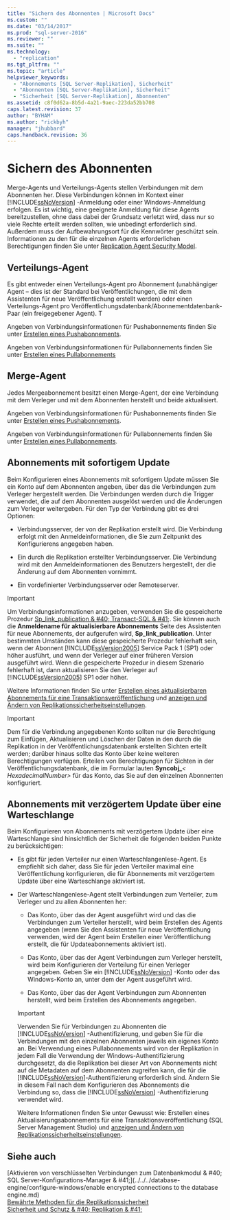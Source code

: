 ```yaml
---
title: "Sichern des Abonnenten | Microsoft Docs"
ms.custom: ""
ms.date: "03/14/2017"
ms.prod: "sql-server-2016"
ms.reviewer: ""
ms.suite: ""
ms.technology: 
  - "replication"
ms.tgt_pltfrm: ""
ms.topic: "article"
helpviewer_keywords: 
  - "Abonnements [SQL Server-Replikation], Sicherheit"
  - "Abonnenten [SQL Server-Replikation], Sicherheit"
  - "Sicherheit [SQL Server-Replikation], Abonnenten"
ms.assetid: c8f0d62a-8b5d-4a21-9aec-223da52bb708
caps.latest.revision: 37
author: "BYHAM"
ms.author: "rickbyh"
manager: "jhubbard"
caps.handback.revision: 36
---
```

# Sichern des Abonnenten
  Merge-Agents und Verteilungs-Agents stellen Verbindungen mit dem Abonnenten her. Diese Verbindungen können im Kontext einer [!INCLUDE[ssNoVersion](../../../includes/ssnoversion-md.md)] -Anmeldung oder einer Windows-Anmeldung erfolgen. Es ist wichtig, eine geeignete Anmeldung für diese Agents bereitzustellen, ohne dass dabei der Grundsatz verletzt wird, dass nur so viele Rechte erteilt werden sollten, wie unbedingt erforderlich sind. Außerdem muss der Aufbewahrungsort für die Kennwörter geschützt sein. Informationen zu den für die einzelnen Agents erforderlichen Berechtigungen finden Sie unter [Replication Agent Security Model](../../../relational-databases/replication/security/replication-agent-security-model.md).  
  
## Verteilungs-Agent  
 Es gibt entweder einen Verteilungs-Agent pro Abonnement (unabhängiger Agent – dies ist der Standard bei Veröffentlichungen, die mit dem Assistenten für neue Veröffentlichung erstellt werden) oder einen Verteilungs-Agent pro Veröffentlichungsdatenbank/Abonnementdatenbank-Paar (ein freigegebener Agent). T  
  
 Angeben von Verbindungsinformationen für Pushabonnements finden Sie unter [Erstellen eines Pushabonnements](../../../relational-databases/replication/create-a-push-subscription.md).  
  
 Angeben von Verbindungsinformationen für Pullabonnements finden Sie unter [Erstellen eines Pullabonnements](../../../relational-databases/replication/create-a-pull-subscription.md)  
  
## Merge-Agent  
 Jedes Mergeabonnement besitzt einen Merge-Agent, der eine Verbindung mit dem Verleger und mit dem Abonnenten herstellt und beide aktualisiert.  
  
 Angeben von Verbindungsinformationen für Pushabonnements finden Sie unter [Erstellen eines Pushabonnements](../../../relational-databases/replication/create-a-push-subscription.md).  
  
 Angeben von Verbindungsinformationen für Pullabonnements finden Sie unter [Erstellen eines Pullabonnements](../../../relational-databases/replication/create-a-pull-subscription.md).  
  
## Abonnements mit sofortigem Update  
 Beim Konfigurieren eines Abonnements mit sofortigem Update müssen Sie ein Konto auf dem Abonnenten angeben, über das die Verbindungen zum Verleger hergestellt werden. Die Verbindungen werden durch die Trigger verwendet, die auf dem Abonnenten ausgelöst werden und die Änderungen zum Verleger weitergeben. Für den Typ der Verbindung gibt es drei Optionen:  
  
-   Verbindungsserver, der von der Replikation erstellt wird. Die Verbindung erfolgt mit den Anmeldeinformationen, die Sie zum Zeitpunkt des Konfigurierens angegeben haben.  
  
-   Ein durch die Replikation erstellter Verbindungsserver. Die Verbindung wird mit den Anmeldeinformationen des Benutzers hergestellt, der die Änderung auf dem Abonnenten vornimmt.  
  
-   Ein vordefinierter Verbindungsserver oder Remoteserver.  
  
> [!IMPORTANT]  
>  Um Verbindungsinformationen anzugeben, verwenden Sie die gespeicherte Prozedur [Sp_link_publication & #40; Transact-SQL & #41;](../../../relational-databases/system-stored-procedures/sp-link-publication-transact-sql.md). Sie können auch die **Anmeldename für aktualisierbare Abonnements** Seite des Assistenten für neue Abonnements, der aufgerufen wird, **Sp_link_publication**. Unter bestimmten Umständen kann diese gespeicherte Prozedur fehlerhaft sein, wenn der Abonnent [!INCLUDE[ssVersion2005](../../../includes/ssversion2005-md.md)] Service Pack 1 (SP1) oder höher ausführt, und wenn der Verleger auf einer früheren Version ausgeführt wird. Wenn die gespeicherte Prozedur in diesem Szenario fehlerhaft ist, dann aktualisieren Sie den Verleger auf [!INCLUDE[ssVersion2005](../../../includes/ssversion2005-md.md)] SP1 oder höher.  
  
 Weitere Informationen finden Sie unter [Erstellen eines aktualisierbaren Abonnements für eine Transaktionsveröffentlichung](../../../relational-databases/replication/publish/create-an-updatable-subscription-to-a-transactional-publication.md) und [anzeigen und Ändern von Replikationssicherheitseinstellungen](../../../relational-databases/replication/security/view-and-modify-replication-security-settings.md).  
  
> [!IMPORTANT]  
>  Dem für die Verbindung angegebenen Konto sollten nur die Berechtigung zum Einfügen, Aktualisieren und Löschen der Daten in den durch die Replikation in der Veröffentlichungsdatenbank erstellten Sichten erteilt werden; darüber hinaus sollte das Konto über keine weiteren Berechtigungen verfügen. Erteilen von Berechtigungen für Sichten in der Veröffentlichungsdatenbank, die im Formular lauten **Syncobj_***\< HexadecimalNumber>* für das Konto, das Sie auf den einzelnen Abonnenten konfiguriert.  
  
## Abonnements mit verzögertem Update über eine Warteschlange  
 Beim Konfigurieren von Abonnements mit verzögertem Update über eine Warteschlange sind hinsichtlich der Sicherheit die folgenden beiden Punkte zu berücksichtigen:  
  
-   Es gibt für jeden Verteiler nur einen Warteschlangenlese-Agent. Es empfiehlt sich daher, dass Sie für jeden Verteiler maximal eine Veröffentlichung konfigurieren, die für Abonnements mit verzögertem Update über eine Warteschlange aktiviert ist.  
  
-   Der Warteschlangenlese-Agent stellt Verbindungen zum Verteiler, zum Verleger und zu allen Abonnenten her:  
  
    -   Das Konto, über das der Agent ausgeführt wird und das die Verbindungen zum Verteiler herstellt, wird beim Erstellen des Agents angegeben (wenn Sie den Assistenten für neue Veröffentlichung verwenden, wird der Agent beim Erstellen einer Veröffentlichung erstellt, die für Updateabonnements aktiviert ist).  
  
    -   Das Konto, über das der Agent Verbindungen zum Verleger herstellt, wird beim Konfigurieren der Verteilung für einen Verleger angegeben. Geben Sie ein [!INCLUDE[ssNoVersion](../../../includes/ssnoversion-md.md)] -Konto oder das Windows-Konto an, unter dem der Agent ausgeführt wird.  
  
    -   Das Konto, über das der Agent Verbindungen zum Abonnenten herstellt, wird beim Erstellen des Abonnements angegeben.  
  
    > [!IMPORTANT]  
    >  Verwenden Sie für Verbindungen zu Abonnenten die [!INCLUDE[ssNoVersion](../../../includes/ssnoversion-md.md)] -Authentifizierung, und geben Sie für die Verbindungen mit den einzelnen Abonnenten jeweils ein eigenes Konto an. Bei Verwendung eines Pullabonnements wird von der Replikation in jedem Fall die Verwendung der Windows-Authentifizierung durchgesetzt, da die Replikation bei dieser Art von Abonnements nicht auf die Metadaten auf dem Abonnenten zugreifen kann, die für die [!INCLUDE[ssNoVersion](../../../includes/ssnoversion-md.md)]-Authentifizierung erforderlich sind. Ändern Sie in diesem Fall nach dem Konfigurieren des Abonnements die Verbindung so, dass die [!INCLUDE[ssNoVersion](../../../includes/ssnoversion-md.md)] -Authentifizierung verwendet wird.  
  
     Weitere Informationen finden Sie unter Gewusst wie: Erstellen eines Aktualisierungsabonnements für eine Transaktionsveröffentlichung (SQL Server Management Studio) und [anzeigen und Ändern von Replikationssicherheitseinstellungen](../../../relational-databases/replication/security/view-and-modify-replication-security-settings.md).  
  
## Siehe auch  
 [Aktivieren von verschlüsselten Verbindungen zum Datenbankmodul & #40; SQL Server-Konfigurations-Manager & #41;](../../../database-engine/configure-windows/enable encrypted connections to the database engine.md)   
 [Bewährte Methoden für die Replikationssicherheit](../../../relational-databases/replication/security/replication-security-best-practices.md)   
 [Sicherheit und Schutz & #40; Replikation & #41;](../../../relational-databases/replication/security/security-and-protection-replication.md)  
  
  
